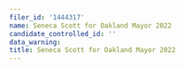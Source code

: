 ```yaml
---
filer_id: '1444317'
name: Seneca Scott for Oakland Mayor 2022
candidate_controlled_id: ''
data_warning:
title: Seneca Scott for Oakland Mayor 2022
---
```

